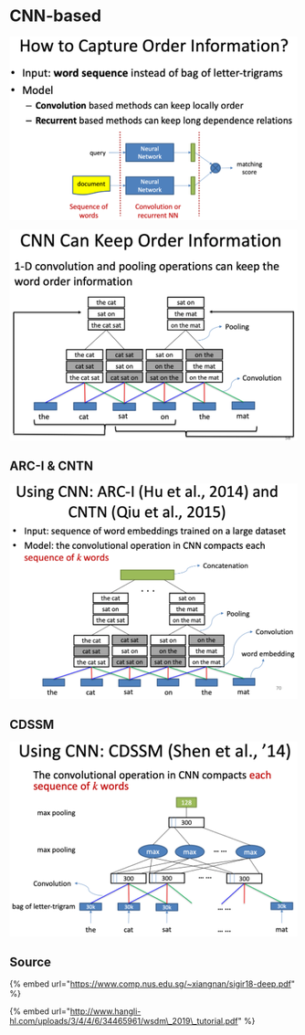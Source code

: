 # CNN-based

![](../../../../../.gitbook/assets/lark20190528152709.png)

![](../../../../../.gitbook/assets/lark20190528152821.png)

## ARC-I & CNTN

![](../../../../../.gitbook/assets/lark20190528170050.png)

## CDSSM

![](../../../../../.gitbook/assets/lark20190528154450.png)

## Source

{% embed url="https://www.comp.nus.edu.sg/~xiangnan/sigir18-deep.pdf" %}

{% embed url="http://www.hangli-hl.com/uploads/3/4/4/6/34465961/wsdm\_2019\_tutorial.pdf" %}

